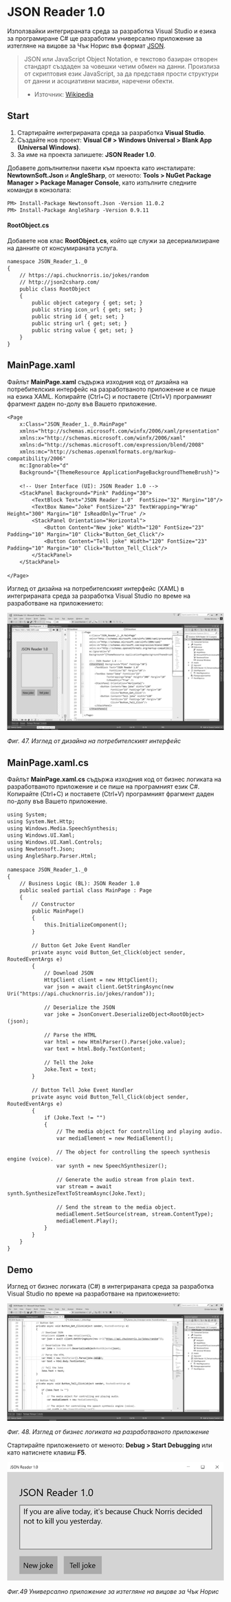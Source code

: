 # JSON Reader 1.0

Използвайки интегрираната среда за разработка Visual Studio и езика за програмиране C\# ще разработим универсално приложение за изтегляне на вицове за Чък Норис във формат [JSON](https://www.json.org/).

> JSON или JavaScript Object Notation, е текстово базиран отворен стандарт създаден за човешки четим обмен на данни. Произлиза от скриптовия език JavaScript, за да представя прости структури от данни и асоциативни масиви, наречени обекти.
> - Източник: [Wikipedia](https://en.wikipedia.org/wiki/RSS)

## Start

1. Стартирайте интегрираната среда за разработка **Visual Studio**. 
2. Създайте нов проект: **Visual C\# &gt; Windows Universal &gt; Blank App \(Universal Windows\)**. 
3. За име на проекта запишете: **JSON Reader 1.0**.

Добавете допълнителни пакети към проекта като инсталирате: **NewtownSoft.Json** и **AngleSharp**, от менюто: **Tools &gt; NuGet Package Manager &gt; Package Manager Console**, като изпълните следните команди в конзолата:

```
PM> Install-Package Newtonsoft.Json -Version 11.0.2
PM> Install-Package AngleSharp -Version 0.9.11
```

#### **RootObject.cs**

Добавете нов клас **RootObject.cs**, който ще служи за десериализиране на данните от консумираната услуга.

```
namespace JSON_Reader_1._0
{
    // https://api.chucknorris.io/jokes/random
    // http://json2csharp.com/
    public class RootObject
    {
        public object category { get; set; }
        public string icon_url { get; set; }
        public string id { get; set; }
        public string url { get; set; }
        public string value { get; set; }
    }
}
```

## MainPage.xaml

Файлът **MainPage.xaml** съдържа изходния код от дизайна на потребителския интерфейс на разработваното приложение и се пише на езика XAML. Копирайте \(Ctrl+C\) и поставете \(Ctrl+V\) програмният фрагмент даден по-долу във Вашето приложение.

```
<Page
    x:Class="JSON_Reader_1._0.MainPage"
    xmlns="http://schemas.microsoft.com/winfx/2006/xaml/presentation"
    xmlns:x="http://schemas.microsoft.com/winfx/2006/xaml"
    xmlns:d="http://schemas.microsoft.com/expression/blend/2008"
    xmlns:mc="http://schemas.openxmlformats.org/markup-compatibility/2006"
    mc:Ignorable="d"
    Background="{ThemeResource ApplicationPageBackgroundThemeBrush}">

    <!-- User Interface (UI): JSON Reader 1.0 -->
    <StackPanel Background="Pink" Padding="30">
        <TextBlock Text="JSON Reader 1.0"  FontSize="32" Margin="10"/>
        <TextBox Name="Joke" FontSize="23" TextWrapping="Wrap" Height="300" Margin="10" IsReadOnly="True" />
        <StackPanel Orientation="Horizontal">
            <Button Content="New joke" Width="120" FontSize="23" Padding="10" Margin="10" Click="Button_Get_Click"/>
            <Button Content="Tell joke" Width="120" FontSize="23" Padding="10" Margin="10" Click="Button_Tell_Click"/>
        </StackPanel>
    </StackPanel>

</Page>
```

Изглед от дизайна на потребителският интерфейс \(XAML\) в интегрираната среда за разработка Visual Studio по време на разработване на приложението:

![](/chapter1/47.png)

_Фиг. 47. Изглед от дизайна на потребителският интерфейс_

## MainPage.xaml.cs

Файлът **MainPage.xaml.cs** съдържа изходния код от бизнес логиката на разработваното приложение и се пише на програмният език C\#. Копирайте \(Ctrl+C\) и поставете \(Ctrl+V\) програмният фрагмент даден по-долу във Вашето приложение.

```
using System;
using System.Net.Http;
using Windows.Media.SpeechSynthesis;
using Windows.UI.Xaml;
using Windows.UI.Xaml.Controls;
using Newtonsoft.Json;
using AngleSharp.Parser.Html;

namespace JSON_Reader_1._0
{
    // Business Logic (BL): JSON Reader 1.0
    public sealed partial class MainPage : Page
    {
        // Constructor
        public MainPage()
        {
            this.InitializeComponent();
        }

        // Button Get Joke Event Handler
        private async void Button_Get_Click(object sender, RoutedEventArgs e)
        {
            // Download JSON
            HttpClient client = new HttpClient();
            var json = await client.GetStringAsync(new Uri("https://api.chucknorris.io/jokes/random"));

            // Deserialize the JSON
            var joke = JsonConvert.DeserializeObject<RootObject>(json);

            // Parse the HTML
            var html = new HtmlParser().Parse(joke.value);
            var text = html.Body.TextContent;

            // Tell the Joke
            Joke.Text = text;
        }

        // Button Tell Joke Event Handler
        private async void Button_Tell_Click(object sender, RoutedEventArgs e)
        {
            if (Joke.Text != "")
            {
                // The media object for controlling and playing audio.
                var mediaElement = new MediaElement();

                // The object for controlling the speech synthesis engine (voice).
                var synth = new SpeechSynthesizer();

                // Generate the audio stream from plain text.
                var stream = await synth.SynthesizeTextToStreamAsync(Joke.Text);

                // Send the stream to the media object.
                mediaElement.SetSource(stream, stream.ContentType);
                mediaElement.Play();
            }
        }
    }
}
```

## Demo

Изглед от бизнес логиката \(C\#\) в интегрираната среда за разработка Visual Studio по време на разработване на приложението:

![](/chapter1/48.png)

_Фиг. 48. Изглед от бизнес логиката на разработваното приложение_

Стартирайте приложението от менюто: **Debug &gt; Start Debugging** или като натиснете клавиш **F5**.  

![](/chapter1/49.png)

_Фиг.49 Универсално приложение за изтегляне на вицове за Чък Норис_

